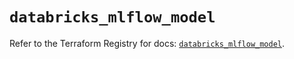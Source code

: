 # `databricks_mlflow_model`

Refer to the Terraform Registry for docs: [`databricks_mlflow_model`](https://registry.terraform.io/providers/databricks/databricks/1.83.0/docs/resources/mlflow_model).
